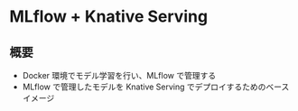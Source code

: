 # MLflow + Knative Serving

## 概要

- Docker 環境でモデル学習を行い、MLflow で管理する
- MLflow で管理したモデルを Knative Serving でデプロイするためのベースイメージ
